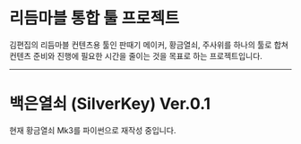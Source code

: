# 리듬마블 통합 툴 프로젝트

김편집의 리듬마블 컨텐츠용 툴인 판때기 메이커, 황금열쇠, 주사위를 하나의 툴로 합쳐 컨텐츠 준비와 진행에 필요한 시간을 줄이는 것을 목표로 하는 프로젝트입니다.

---

# 백은열쇠 (SilverKey) Ver.0.1

현재 황금열쇠 Mk3를 파이썬으로 재작성 중입니다.